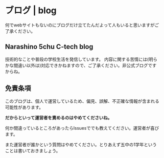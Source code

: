 # ブログ | blog

何でwebサイトもないのにブログだけ立てたんだよって人もいると思いますがご了承ください。

## Narashino 5chu C-tech blog

技術的なことや普段の学校生活を発信しています。
内容に関する苦情には(明らかな間違い以外は)対応できかねますので、ご了承ください。非公式ブログですからね。

## 免責条項

このブログは、個人で運営しているため、偏見、誤解、不正確な情報が含まれる可能性があります。

**だからといって運営者を責めるのはやめてくださいね。**

何か間違っているところがあったらIssuesででも教えてください。運営者が喜びます。

また運営者が誰かという質問はやめてください。とりあえず五中の1学年ということは書いておきましょう。

<!--実は許可取ってなかったり､､､  あ、これはこのコメントを見つけた人だけの秘密ですよ。絶対に知らせないでくださいね。-->
